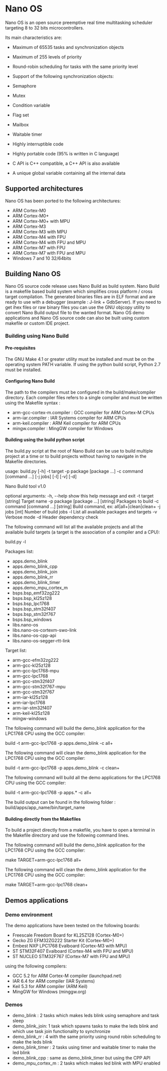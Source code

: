 # Nano OS
Nano OS is an open source preemptive real time multitasking scheduler targeting 8 to 32 bits microcontrollers.

Its main characteristics are:

* Maximum of 65535 tasks and synchronization objects
* Maximum of 255 levels of priority
* Round-robin scheduling for tasks with the same priority level
* Support of the following synchronization objects:

 * Semaphore
 * Mutex
 * Condition variable
 * Flag set
 * Mailbox
 * Waitable timer
* Highly interruptible code
* Highly portable code (95% is written in C language)
* C API is C++ compatible, a C++ API is also available
* A unique global variable containing all the internal data

## Supported architectures

Nano OS has been ported to the following architectures:

* ARM Cortex-M0
* ARM Cortex-M0+
* ARM Cortex-M0+ with MPU
* ARM Cortex-M3
* ARM Cortex-M3 with MPU
* ARM Cortex-M4 with FPU
* ARM Cortex-M4 with FPU and MPU
* ARM Cortex-M7 with FPU
* ARM Cortex-M7 with FPU and MPU
* Windows 7 and 10 32/64bits

## Building Nano OS

Nano OS source code release uses Nano Build as build system.
Nano Build is a makefile based build system which simplifies cross platform / cross target compilation.
The generated binaries files are in ELF format and are ready to use with a debugger (example : J-link + GdbServer).
If you need to get ihex files or raw binary files you can use the GNU objcopy utility to convert Nano Build output file to the wanted format.
Nano OS demo applications and Nano OS source code can also be built using custom makefile or custom IDE project.

### Building using Nano Build

#### Pre-requisites

The GNU Make 4.1 or greater utility must be installed and must be on the operating system PATH variable.
If using the python build script, Python 2.7 must be installed.

#### Configuring Nano Build

The path to the compilers must be configured in the build/make/compiler directory.
Each compiler files refers to a single compiler and must be written using the Makefile syntax :

* arm-gcc-cortex-m.compiler : GCC compiler for ARM Cortex-M CPUs
* arm-iar.compiler : IAR Systems compiler for ARM CPUs
* arm-keil.compiler : ARM Keil compiler for ARM CPUs
* mingw.compiler : MingGW compiler for Windows

#### Building using the build python script

The build.py script at the root of Nano Build can be use to build multiple project at a time or to build projects without having to navigate in the Makefile directories.


usage: build.py [-h] -t target -p package [package ...] -c command
                [command ...] [-j jobs] [-l] [-v] [-d]

Nano Build tool v1.0

optional arguments:
  -h, --help            show this help message and exit
  -t target             [string] Target name
  -p package [package ...]
                        [string] Packages to build
  -c command [command ...]
                        [string] Build command, ex: all|all+|clean|clean+
  -j jobs               [int] Number of build jobs
  -l                    List all available packages and targets
  -v                    Verbose mode
  -d                    Header dependency check




The following command will list all the available projects and all the available build targets (a target is the association of a compiler and a CPU):

build.py -l

Packages list:
 - apps.demo_blink
 - apps.demo_blink_cpp
 - apps.demo_blink_join
 - apps.demo_blink_rr
 - apps.demo_blink_timer
 - apps.demo_mpu_cortex_m
 - bsps.bsp_emf32zg222
 - bsps.bsp_kl25z128
 - bsps.bsp_lpc1768
 - bsps.bsp_stm32f407
 - bsps.bsp_stm32f767
 - bsps.bsp_windows
 - libs.nano-os
 - libs.nano-os-cortexm-swo-link
 - libs.nano-os-cpp-api
 - libs.nano-os-segger-rtt-link

Target list:
 - arm-gcc-efm32zg222
 - arm-gcc-kl25z128
 - arm-gcc-lpc1768-mpu
 - arm-gcc-lpc1768
 - arm-gcc-stm32f407
 - arm-gcc-stm32f767-mpu
 - arm-gcc-stm32f767
 - arm-iar-kl25z128
 - arm-iar-lpc1768
 - arm-iar-stm32f407
 - arm-keil-kl25z128
 - mingw-windows


The following command will build the demo_blink application for the LPC1768 CPU using the GCC compiler:

build -t arm-gcc-lpc1768 -p apps.demo_blink -c all+

The following command will clean the demo_blink application for the LPC1768 CPU using the GCC compiler:

build -t arm-gcc-lpc1768 -p apps.demo_blink -c clean+

The following command will build all the demo applications for the LPC1768 CPU using the GCC compiler:
 
build -t arm-gcc-lpc1768 -p apps.* -c all+


The build output can be found in the following folder : build/apps/app_name/bin/target_name

#### Building directly from the Makefiles

To build a project directly from a makefile, you have to open a terminal in the Makefile directory and use the following command lines.

The following command will build the demo_blink application for the LPC1768 CPU using the GCC compiler:

make TARGET=arm-gcc-lpc1768 all+

The following command will clean the demo_blink application for the LPC1768 CPU using the GCC compiler:

make TARGET=arm-gcc-lpc1768 clean+

## Demos applications

### Demo environment

The demo applications have been tested on the following boards:

* Freescale Freedom Board for KL25Z128 (Cortex-M0+)
* Gecko ZG EFM32ZG222 Starter Kit (Cortex-M0+)
* Embest NXP LPC1768 Evalboard (Cortex-M3 with MPU)
* ST STM32F407 Evalboard (Cortex-M4 with FPU and MPU)
* ST NUCLEO STM32F767 (Cortex-M7 with FPU and MPU)

using the following compilers:

* GCC 5.2 for ARM Cortex-M compiler (launchpad.net)
* IAR 6.4 for ARM compiler (IAR Systems)
* Keil 5.3 for ARM compiler (ARM Keil)
* MingGW for Windows (minggw.org)

### Demos

* demo_blink : 2 tasks which makes leds blink using semaphore and task sleep
* demo_blink_join: 1 task which spawns tasks to make the leds blink and which use task join functionality to synchronize
* demo_blink_rr : 4 with the same priority using round robin scheduling to make the leds blink
* demo_blink_timer : 2 tasks using timer and waitable timer to make the led blink
* demo_blink_cpp : same as demo_blink_timer but using the CPP API
* demo_mpu_cortex_m : 2 tasks which makes led blink with MPU enabled

